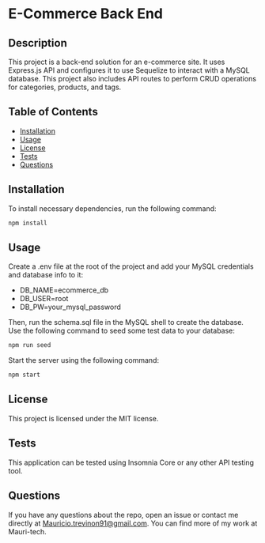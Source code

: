 # E-Commerce Back End

## Description
This project is a back-end solution for an e-commerce site. It uses Express.js API and configures it to use Sequelize to interact with a MySQL database. This project also includes API routes to perform CRUD operations for categories, products, and tags.

## Table of Contents
- [Installation](#installation)
- [Usage](#usage)
- [License](#license)
- [Tests](#tests)
- [Questions](#questions)

## Installation
To install necessary dependencies, run the following command:

```bash
npm install
```

## Usage
Create a .env file at the root of the project and add your MySQL credentials and database info to it:

- DB_NAME=ecommerce_db
- DB_USER=root
- DB_PW=your_mysql_password

Then, run the schema.sql file in the MySQL shell to create the database. Use the following command to seed some test data to your database:

```bash
npm run seed
```

Start the server using the following command:

```bash
npm start
```

## License
This project is licensed under the MIT license.


## Tests
This application can be tested using Insomnia Core or any other API testing tool.

## Questions
If you have any questions about the repo, open an issue or contact me directly at Mauricio.trevinon91@gmail.com. You can find more of my work at Mauri-tech.